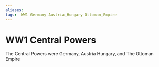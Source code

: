 ```yaml
---
aliases: 
tags:  WW1 Germany Austria_Hungary Ottoman_Empire
---
```

# WW1 Central Powers
The Central Powers were Germany, Austria Hungary, and The Ottoman Empire
